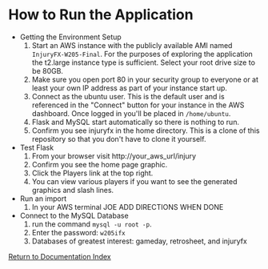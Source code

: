 # How to Run the Application

- Getting the Environment Setup 
  1. Start an AWS instance with the publicly available AMI named ```InjuryFX-W205-Final```. For the purposes of exploring the application the t2.large instance type is sufficient. Select your root drive size to be 80GB.
  2. Make sure you open port 80 in your security group to everyone or at least your own IP address as part of your instance start up.
  3. Connect as the ubuntu user. This is the default user and is referenced in the "Connect" button for your instance in the AWS dashboard. Once logged in you'll be placed in ```/home/ubuntu```.
  4. Flask and MySQL start automatically so there is nothing to run.
  4. Confirm you see injuryfx in the home directory. This is a clone of this repository so that you don't have to clone it yourself.
- Test Flask
  1. From your browser visit http://your_aws_url/injury
  2. Confirm you see the home page graphic.
  3. Click the Players link at the top right.
  4. You can view various players if you want to see the generated graphics and slash lines.
- Run an import
  1. In your AWS terminal JOE ADD DIRECTIONS WHEN DONE 
- Connect to the MySQL Database
  1. run the command ```mysql -u root -p```.
  2. Enter the password: ```w205ifx```
  3. Databases of greatest interest: gameday, retrosheet, and injuryfx


[Return to Documentation Index](index.md)
